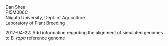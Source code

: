 Dan Shea  
F15M006C  
Niigata University, Dept. of Agriculture  
Laboratory of Plant Breeding  

2017-04-22: Add information regarding the alignment of simulated genomes to _B. rapa_ reference genome
